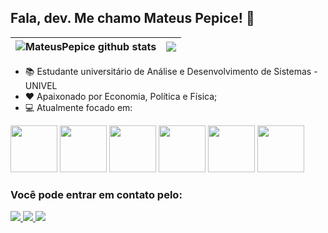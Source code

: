 ## Fala, dev. Me chamo Mateus Pepice! 👋

| <img align="center" src="https://github-readme-stats.vercel.app/api?username=MateusPepice&show_icons=true&include_all_commits=true&theme=buefy&hide_border=true" alt="MateusPepice github stats" /> | <img align="center" src="https://github-readme-stats.vercel.app/api/top-langs/?username=MateusPepice&layout=compact&theme=buefy&hide_border=true" /> |
| ------------- | ------------- |

- 📚 Estudante universitário de Análise e Desenvolvimento de Sistemas - UNIVEL
- ❤ Apaixonado por Economia, Política e Física;
- 💻 Atualmente focado em:


<div display="inline">
  <img width= "75" height="75" src="https://cdn.jsdelivr.net/gh/devicons/devicon/icons/java/java-original.svg" />
  <img width= "75" height="75" src="https://cdn.jsdelivr.net/gh/devicons/devicon/icons/mysql/mysql-original-wordmark.svg" />
  <img width= "75" height="75" src="https://cdn.jsdelivr.net/gh/devicons/devicon/icons/python/python-original.svg" />
  <img width= "75" height="75" src="https://cdn.jsdelivr.net/gh/devicons/devicon/icons/git/git-original-wordmark.svg" />
  <img width= "75" height="75" src="https://cdn.jsdelivr.net/gh/devicons/devicon/icons/c/c-original.svg" /> 
  <img width= "75" height="75" src="https://cdn.jsdelivr.net/gh/devicons/devicon/icons/windows8/windows8-original.svg" />
</div>


### Você pode entrar em contato pelo:

<a href="https://www.instagram.com/mateus_pepice/">
  <img src="https://img.shields.io/badge/Instagram-%23E4405F.svg?style=for-the-badge&logo=Instagram&logoColor=white" />
</a>
<a href="https://www.linkedin.com/in/mateus-pepice-dev/">
  <img src="https://img.shields.io/badge/linkedin-%230077B5.svg?style=for-the-badge&logo=linkedin&logoColor=white" />
</a>
<a href="mailto: mateuspepsi01@gmail.com">
  <img src="https://img.shields.io/badge/Gmail-D14836?style=for-the-badge&logo=gmail&logoColor=white" />
</a>
